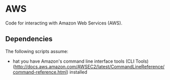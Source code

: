 # AWS
Code for interacting with Amazon Web Services (AWS). 

## Dependencies
The following scripts assume:
* hat you have Amazon's command line interface tools (CLI Tools) (http://docs.aws.amazon.com/AWSEC2/latest/CommandLineReference/command-reference.html) installed 
